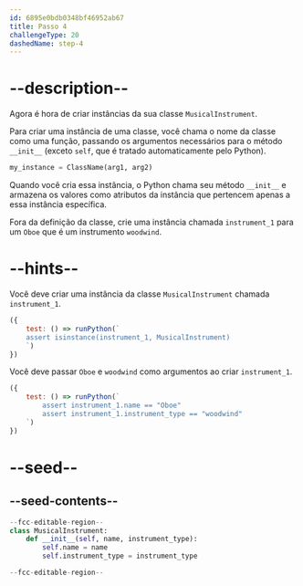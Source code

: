 ```yaml
---
id: 6895e0bdb0348bf46952ab67
title: Passo 4
challengeType: 20
dashedName: step-4
---
```


# --description--

Agora é hora de criar instâncias da sua classe `MusicalInstrument`.

Para criar uma instância de uma classe, você chama o nome da classe como uma função, passando os argumentos necessários para o método `__init__` (exceto `self`, que é tratado automaticamente pelo Python).

```python
my_instance = ClassName(arg1, arg2)
```

Quando você cria essa instância, o Python chama seu método `__init__` e armazena os valores como atributos da instância que pertencem apenas a essa instância específica.

Fora da definição da classe, crie uma instância chamada `instrument_1` para um `Oboe` que é um instrumento `woodwind`.

# --hints--

Você deve criar uma instância da classe `MusicalInstrument` chamada `instrument_1`.

```js
({
    test: () => runPython(`
    assert isinstance(instrument_1, MusicalInstrument)
    `)
})
```

Você deve passar `Oboe` e `woodwind` como argumentos ao criar `instrument_1`.

```js
({ 
    test: () => runPython(`
        assert instrument_1.name == "Oboe"
        assert instrument_1.instrument_type == "woodwind" 
    `) 
})
```

# --seed--

## --seed-contents--

```py
--fcc-editable-region--
class MusicalInstrument:
    def __init__(self, name, instrument_type):
        self.name = name
        self.instrument_type = instrument_type

--fcc-editable-region--
```
